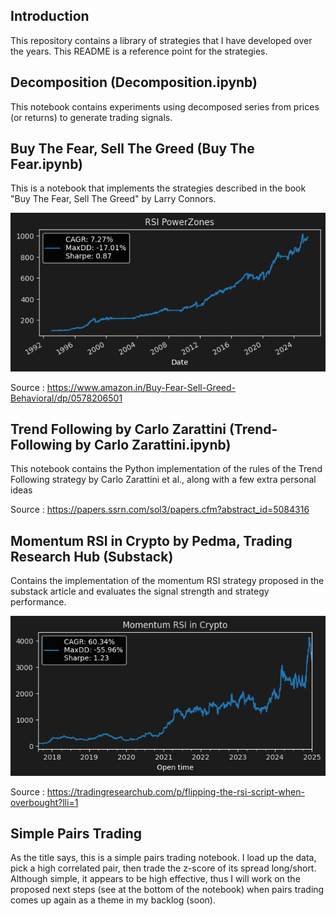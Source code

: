 ## Introduction

This repository contains a library of strategies that I have developed over the years. This README is a reference point for the strategies.

## Decomposition (Decomposition.ipynb)

This notebook contains experiments using decomposed series from prices (or returns) to generate trading signals.

## Buy The Fear, Sell The Greed (Buy The Fear.ipynb)

This is a notebook that implements the strategies described in the book "Buy The Fear, Sell The Greed" by Larry Connors.

![Alt text](figures/rsi_powerzones.png)

Source : https://www.amazon.in/Buy-Fear-Sell-Greed-Behavioral/dp/0578206501

## Trend Following by Carlo Zarattini (Trend-Following by Carlo Zarattini.ipynb)

This notebook contains the Python implementation of the rules of the Trend Following strategy by Carlo Zarattini et al., along with a few extra personal ideas

Source : https://papers.ssrn.com/sol3/papers.cfm?abstract_id=5084316

## Momentum RSI in Crypto by Pedma, Trading Research Hub (Substack)

Contains the implementation of the momentum RSI strategy proposed in the substack article and evaluates the signal strength and strategy performance.

![Alt text](figures/momentum_rsi_crypto_pedma.png)

Source : https://tradingresearchub.com/p/flipping-the-rsi-script-when-overbought?lli=1

## Simple Pairs Trading

As the title says, this is a simple pairs trading notebook. I load up the data, pick a high correlated pair, then trade the z-score of its spread long/short. Although simple, 
it appears to be high effective, thus I will work on the proposed next steps (see at the bottom of the notebook) when pairs trading comes up again as a theme in my backlog (soon).
